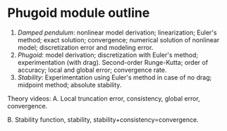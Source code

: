 # Phugoid module outline

1. *Damped pendulum*: nonlinear model derivation; linearization; Euler's method; exact solution;
   convergence; numerical solution of nonlinear model; discretization error and
   modeling error.
2. *Phugoid*: model derivation; discretization with Euler's method; experimentation 
   (with drag).  Second-order Runge-Kutta; order of accuracy; local and global
   error; convergence rate.
3. *Stability*: Experimentation using Euler's method in case of no drag; midpoint method; absolute
   stability.

Theory videos:
A. Local truncation error, consistency, global error, convergence.

B. Stability function, stability, stability+consistency=convergence.
